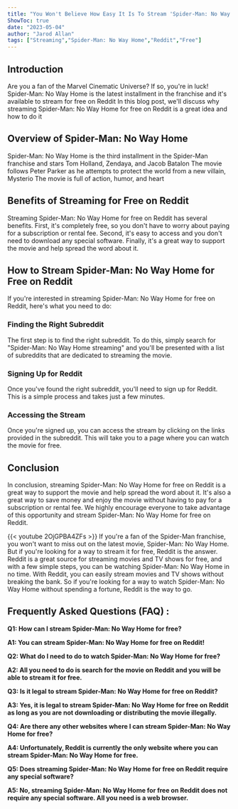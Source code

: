 ```yaml
---
title: "You Won't Believe How Easy It Is To Stream 'Spider-Man: No Way Home' For Free On Reddit!"
ShowToc: true 
date: "2023-05-04"
author: "Jarod Allan" 
tags: ["Streaming","Spider-Man: No Way Home","Reddit","Free"]
---
```

## Introduction 
Are you a fan of the Marvel Cinematic Universe? If so, you're in luck! Spider-Man: No Way Home is the latest installment in the franchise and it's available to stream for free on Reddit In this blog post, we'll discuss why streaming Spider-Man: No Way Home for free on Reddit is a great idea and how to do it 

## Overview of Spider-Man: No Way Home 
Spider-Man: No Way Home is the third installment in the Spider-Man franchise and stars Tom Holland, Zendaya, and Jacob Batalon The movie follows Peter Parker as he attempts to protect the world from a new villain, Mysterio The movie is full of action, humor, and heart 

## Benefits of Streaming for Free on Reddit 
Streaming Spider-Man: No Way Home for free on Reddit has several benefits. First, it's completely free, so you don't have to worry about paying for a subscription or rental fee. Second, it's easy to access and you don't need to download any special software. Finally, it's a great way to support the movie and help spread the word about it. 

## How to Stream Spider-Man: No Way Home for Free on Reddit 
If you're interested in streaming Spider-Man: No Way Home for free on Reddit, here's what you need to do: 

### Finding the Right Subreddit 
The first step is to find the right subreddit. To do this, simply search for "Spider-Man: No Way Home streaming" and you'll be presented with a list of subreddits that are dedicated to streaming the movie. 

### Signing Up for Reddit 
Once you've found the right subreddit, you'll need to sign up for Reddit. This is a simple process and takes just a few minutes. 

### Accessing the Stream 
Once you're signed up, you can access the stream by clicking on the links provided in the subreddit. This will take you to a page where you can watch the movie for free. 

## Conclusion 
In conclusion, streaming Spider-Man: No Way Home for free on Reddit is a great way to support the movie and help spread the word about it. It's also a great way to save money and enjoy the movie without having to pay for a subscription or rental fee. We highly encourage everyone to take advantage of this opportunity and stream Spider-Man: No Way Home for free on Reddit.

{{< youtube 2OjGPBA4ZFs >}} 
If you're a fan of the Spider-Man franchise, you won't want to miss out on the latest movie, Spider-Man: No Way Home. But if you're looking for a way to stream it for free, Reddit is the answer. Reddit is a great source for streaming movies and TV shows for free, and with a few simple steps, you can be watching Spider-Man: No Way Home in no time. With Reddit, you can easily stream movies and TV shows without breaking the bank. So if you're looking for a way to watch Spider-Man: No Way Home without spending a fortune, Reddit is the way to go.

## Frequently Asked Questions (FAQ) :
**Q1: How can I stream Spider-Man: No Way Home for free?**

**A1: You can stream Spider-Man: No Way Home for free on Reddit!**

**Q2: What do I need to do to watch Spider-Man: No Way Home for free?**

**A2: All you need to do is search for the movie on Reddit and you will be able to stream it for free.**

**Q3: Is it legal to stream Spider-Man: No Way Home for free on Reddit?**

**A3: Yes, it is legal to stream Spider-Man: No Way Home for free on Reddit as long as you are not downloading or distributing the movie illegally.**

**Q4: Are there any other websites where I can stream Spider-Man: No Way Home for free?**

**A4: Unfortunately, Reddit is currently the only website where you can stream Spider-Man: No Way Home for free.**

**Q5: Does streaming Spider-Man: No Way Home for free on Reddit require any special software?**

**A5: No, streaming Spider-Man: No Way Home for free on Reddit does not require any special software. All you need is a web browser.**




